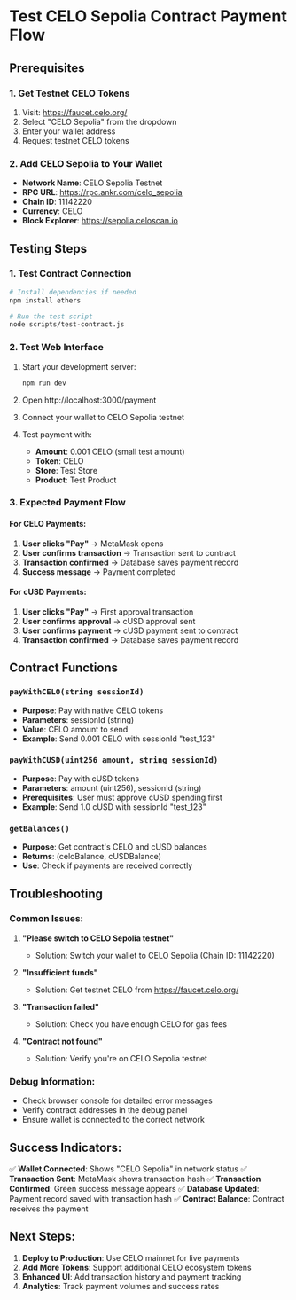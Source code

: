 # Test CELO Sepolia Contract Payment Flow

## Prerequisites

### 1. Get Testnet CELO Tokens
1. Visit: https://faucet.celo.org/
2. Select "CELO Sepolia" from the dropdown
3. Enter your wallet address
4. Request testnet CELO tokens

### 2. Add CELO Sepolia to Your Wallet
- **Network Name**: CELO Sepolia Testnet
- **RPC URL**: https://rpc.ankr.com/celo_sepolia
- **Chain ID**: 11142220
- **Currency**: CELO
- **Block Explorer**: https://sepolia.celoscan.io

## Testing Steps

### 1. Test Contract Connection
```bash
# Install dependencies if needed
npm install ethers

# Run the test script
node scripts/test-contract.js
```

### 2. Test Web Interface
1. Start your development server:
   ```bash
   npm run dev
   ```

2. Open http://localhost:3000/payment

3. Connect your wallet to CELO Sepolia testnet

4. Test payment with:
   - **Amount**: 0.001 CELO (small test amount)
   - **Token**: CELO
   - **Store**: Test Store
   - **Product**: Test Product

### 3. Expected Payment Flow

#### For CELO Payments:
1. **User clicks "Pay"** → MetaMask opens
2. **User confirms transaction** → Transaction sent to contract
3. **Transaction confirmed** → Database saves payment record
4. **Success message** → Payment completed

#### For cUSD Payments:
1. **User clicks "Pay"** → First approval transaction
2. **User confirms approval** → cUSD approval sent
3. **User confirms payment** → cUSD payment sent to contract
4. **Transaction confirmed** → Database saves payment record

## Contract Functions

### `payWithCELO(string sessionId)`
- **Purpose**: Pay with native CELO tokens
- **Parameters**: sessionId (string)
- **Value**: CELO amount to send
- **Example**: Send 0.001 CELO with sessionId "test_123"

### `payWithCUSD(uint256 amount, string sessionId)`
- **Purpose**: Pay with cUSD tokens
- **Parameters**: amount (uint256), sessionId (string)
- **Prerequisites**: User must approve cUSD spending first
- **Example**: Send 1.0 cUSD with sessionId "test_123"

### `getBalances()`
- **Purpose**: Get contract's CELO and cUSD balances
- **Returns**: (celoBalance, cUSDBalance)
- **Use**: Check if payments are received correctly

## Troubleshooting

### Common Issues:

1. **"Please switch to CELO Sepolia testnet"**
   - Solution: Switch your wallet to CELO Sepolia (Chain ID: 11142220)

2. **"Insufficient funds"**
   - Solution: Get testnet CELO from https://faucet.celo.org/

3. **"Transaction failed"**
   - Solution: Check you have enough CELO for gas fees

4. **"Contract not found"**
   - Solution: Verify you're on CELO Sepolia testnet

### Debug Information:
- Check browser console for detailed error messages
- Verify contract addresses in the debug panel
- Ensure wallet is connected to the correct network

## Success Indicators:

✅ **Wallet Connected**: Shows "CELO Sepolia" in network status
✅ **Transaction Sent**: MetaMask shows transaction hash
✅ **Transaction Confirmed**: Green success message appears
✅ **Database Updated**: Payment record saved with transaction hash
✅ **Contract Balance**: Contract receives the payment

## Next Steps:

1. **Deploy to Production**: Use CELO mainnet for live payments
2. **Add More Tokens**: Support additional CELO ecosystem tokens
3. **Enhanced UI**: Add transaction history and payment tracking
4. **Analytics**: Track payment volumes and success rates
